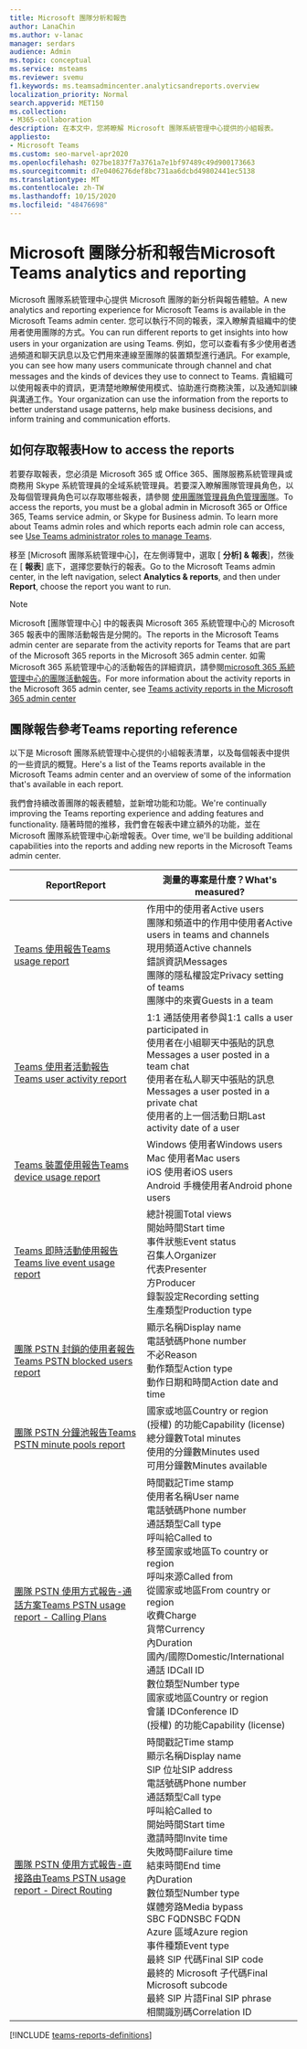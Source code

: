 ```yaml
---
title: Microsoft 團隊分析和報告
author: LanaChin
ms.author: v-lanac
manager: serdars
audience: Admin
ms.topic: conceptual
ms.service: msteams
ms.reviewer: svemu
f1.keywords: ms.teamsadmincenter.analyticsandreports.overview
localization_priority: Normal
search.appverid: MET150
ms.collection:
- M365-collaboration
description: 在本文中，您將瞭解 Microsoft 團隊系統管理中心提供的小組報表。
appliesto:
- Microsoft Teams
ms.custom: seo-marvel-apr2020
ms.openlocfilehash: 027be1837f7a3761a7e1bf97489c49d900173663
ms.sourcegitcommit: d7e0406276def8bc731aa6dcbd49802441ec5138
ms.translationtype: MT
ms.contentlocale: zh-TW
ms.lasthandoff: 10/15/2020
ms.locfileid: "48476698"
---
```

# <a name="microsoft-teams-analytics-and-reporting"></a><span data-ttu-id="2eb77-103">Microsoft 團隊分析和報告</span><span class="sxs-lookup"><span data-stu-id="2eb77-103">Microsoft Teams analytics and reporting</span></span>

<span data-ttu-id="2eb77-104">Microsoft 團隊系統管理中心提供 Microsoft 團隊的新分析與報告體驗。</span><span class="sxs-lookup"><span data-stu-id="2eb77-104">A new analytics and reporting experience for Microsoft Teams is available in the Microsoft Teams admin center.</span></span> <span data-ttu-id="2eb77-105">您可以執行不同的報表，深入瞭解貴組織中的使用者使用團隊的方式。</span><span class="sxs-lookup"><span data-stu-id="2eb77-105">You can run different reports to get insights into how users in your organization are using Teams.</span></span> <span data-ttu-id="2eb77-106">例如，您可以查看有多少使用者透過頻道和聊天訊息以及它們用來連線至團隊的裝置類型進行通訊。</span><span class="sxs-lookup"><span data-stu-id="2eb77-106">For example, you can see how many users communicate through channel and chat messages and the kinds of devices they use to connect to Teams.</span></span> <span data-ttu-id="2eb77-107">貴組織可以使用報表中的資訊，更清楚地瞭解使用模式、協助進行商務決策，以及通知訓練與溝通工作。</span><span class="sxs-lookup"><span data-stu-id="2eb77-107">Your organization can use the information from the reports to better understand usage patterns, help make business decisions, and inform training and communication efforts.</span></span>

## <a name="how-to-access-the-reports"></a><span data-ttu-id="2eb77-108">如何存取報表</span><span class="sxs-lookup"><span data-stu-id="2eb77-108">How to access the reports</span></span>

<span data-ttu-id="2eb77-109">若要存取報表，您必須是 Microsoft 365 或 Office 365、團隊服務系統管理員或商務用 Skype 系統管理員的全域系統管理員。若要深入瞭解團隊管理員角色，以及每個管理員角色可以存取哪些報表，請參閱 [使用團隊管理員角色管理團隊](../using-admin-roles.md)。</span><span class="sxs-lookup"><span data-stu-id="2eb77-109">To access the reports, you must be a global admin in Microsoft 365 or Office 365, Teams service admin, or Skype for Business admin. To learn more about Teams admin roles and which reports each admin role can access, see [Use Teams administrator roles to manage Teams](../using-admin-roles.md).</span></span>

<span data-ttu-id="2eb77-110">移至 [Microsoft 團隊系統管理中心]，在左側導覽中，選取 [ **分析] & 報表**]，然後在 [ **報表**] 底下，選擇您要執行的報表。</span><span class="sxs-lookup"><span data-stu-id="2eb77-110">Go to the Microsoft Teams admin center, in the left navigation, select **Analytics & reports**, and then under **Report**, choose the report you want to run.</span></span>

> [!NOTE]
> <span data-ttu-id="2eb77-111">Microsoft [團隊管理中心] 中的報表與 Microsoft 365 系統管理中心的 Microsoft 365 報表中的團隊活動報告是分開的。</span><span class="sxs-lookup"><span data-stu-id="2eb77-111">The reports in the Microsoft Teams admin center are separate from the activity reports for Teams that are part of the Microsoft 365 reports in the Microsoft 365 admin center.</span></span> <span data-ttu-id="2eb77-112">如需 Microsoft 365 系統管理中心的活動報告的詳細資訊，請參閱[microsoft 365 系統管理中心的團隊活動報告](../teams-activity-reports.md)。</span><span class="sxs-lookup"><span data-stu-id="2eb77-112">For more information about the activity reports in the Microsoft 365 admin center, see [Teams activity reports in the Microsoft 365 admin center](../teams-activity-reports.md)</span></span>

## <a name="teams-reporting-reference"></a><span data-ttu-id="2eb77-113">團隊報告參考</span><span class="sxs-lookup"><span data-stu-id="2eb77-113">Teams reporting reference</span></span>

<span data-ttu-id="2eb77-114">以下是 Microsoft 團隊系統管理中心提供的小組報表清單，以及每個報表中提供的一些資訊的概覽。</span><span class="sxs-lookup"><span data-stu-id="2eb77-114">Here's a list of the Teams reports available in the Microsoft Teams admin center and an overview of some of the information that's available in each report.</span></span>

<span data-ttu-id="2eb77-115">我們會持續改善團隊的報表體驗，並新增功能和功能。</span><span class="sxs-lookup"><span data-stu-id="2eb77-115">We're continually improving the Teams reporting experience and adding features and functionality.</span></span> <span data-ttu-id="2eb77-116">隨著時間的推移，我們會在報表中建立額外的功能，並在 Microsoft 團隊系統管理中心新增報表。</span><span class="sxs-lookup"><span data-stu-id="2eb77-116">Over time, we'll be building additional capabilities into the reports and adding new reports in the Microsoft Teams admin center.</span></span>

|<span data-ttu-id="2eb77-117">Report</span><span class="sxs-lookup"><span data-stu-id="2eb77-117">Report</span></span>  |<span data-ttu-id="2eb77-118">測量的專案是什麼？</span><span class="sxs-lookup"><span data-stu-id="2eb77-118">What's measured?</span></span> |
|---------|---------|
|[<span data-ttu-id="2eb77-119">Teams 使用報告</span><span class="sxs-lookup"><span data-stu-id="2eb77-119">Teams usage report</span></span>](teams-usage-report.md)  |  <span data-ttu-id="2eb77-120">作用中的使用者</span><span class="sxs-lookup"><span data-stu-id="2eb77-120">Active users</span></span><br/><span data-ttu-id="2eb77-121">團隊和頻道中的作用中使用者</span><span class="sxs-lookup"><span data-stu-id="2eb77-121">Active users in teams and channels</span></span><br/><span data-ttu-id="2eb77-122">現用頻道</span><span class="sxs-lookup"><span data-stu-id="2eb77-122">Active channels</span></span><br/><span data-ttu-id="2eb77-123">錯誤資訊</span><span class="sxs-lookup"><span data-stu-id="2eb77-123">Messages</span></span><br/><span data-ttu-id="2eb77-124">團隊的隱私權設定</span><span class="sxs-lookup"><span data-stu-id="2eb77-124">Privacy setting of  teams</span></span><br/><span data-ttu-id="2eb77-125">團隊中的來賓</span><span class="sxs-lookup"><span data-stu-id="2eb77-125">Guests in a team</span></span>   |
|[<span data-ttu-id="2eb77-126">Teams 使用者活動報告</span><span class="sxs-lookup"><span data-stu-id="2eb77-126">Teams user activity report</span></span>](user-activity-report.md)  |  <span data-ttu-id="2eb77-127">1:1 通話使用者參與</span><span class="sxs-lookup"><span data-stu-id="2eb77-127">1:1 calls a user participated in</span></span><br/><span data-ttu-id="2eb77-128">使用者在小組聊天中張貼的訊息</span><span class="sxs-lookup"><span data-stu-id="2eb77-128">Messages a user posted in a team chat</span></span><br/><span data-ttu-id="2eb77-129">使用者在私人聊天中張貼的訊息</span><span class="sxs-lookup"><span data-stu-id="2eb77-129">Messages a user posted in a private chat</span></span><br/><span data-ttu-id="2eb77-130">使用者的上一個活動日期</span><span class="sxs-lookup"><span data-stu-id="2eb77-130">Last activity date of a user</span></span>     |
|[<span data-ttu-id="2eb77-131">Teams 裝置使用報告</span><span class="sxs-lookup"><span data-stu-id="2eb77-131">Teams device usage report</span></span>](device-usage-report.md)   |  <span data-ttu-id="2eb77-132">Windows 使用者</span><span class="sxs-lookup"><span data-stu-id="2eb77-132">Windows users</span></span><br/><span data-ttu-id="2eb77-133">Mac 使用者</span><span class="sxs-lookup"><span data-stu-id="2eb77-133">Mac users</span></span><br/><span data-ttu-id="2eb77-134">iOS 使用者</span><span class="sxs-lookup"><span data-stu-id="2eb77-134">iOS users</span></span><br/><span data-ttu-id="2eb77-135">Android 手機使用者</span><span class="sxs-lookup"><span data-stu-id="2eb77-135">Android phone users</span></span>     |
|[<span data-ttu-id="2eb77-136">Teams 即時活動使用報告</span><span class="sxs-lookup"><span data-stu-id="2eb77-136">Teams live event usage report</span></span>](teams-live-event-usage-report.md)   |  <span data-ttu-id="2eb77-137">總計視圖</span><span class="sxs-lookup"><span data-stu-id="2eb77-137">Total views</span></span><br><span data-ttu-id="2eb77-138">開始時間</span><span class="sxs-lookup"><span data-stu-id="2eb77-138">Start time</span></span><br><span data-ttu-id="2eb77-139">事件狀態</span><span class="sxs-lookup"><span data-stu-id="2eb77-139">Event status</span></span><br><span data-ttu-id="2eb77-140">召集人</span><span class="sxs-lookup"><span data-stu-id="2eb77-140">Organizer</span></span><br><span data-ttu-id="2eb77-141">代表</span><span class="sxs-lookup"><span data-stu-id="2eb77-141">Presenter</span></span><br><span data-ttu-id="2eb77-142">方</span><span class="sxs-lookup"><span data-stu-id="2eb77-142">Producer</span></span><br><span data-ttu-id="2eb77-143">錄製設定</span><span class="sxs-lookup"><span data-stu-id="2eb77-143">Recording setting</span></span><br><span data-ttu-id="2eb77-144">生產類型</span><span class="sxs-lookup"><span data-stu-id="2eb77-144">Production type</span></span>    |
|[<span data-ttu-id="2eb77-145">團隊 PSTN 封鎖的使用者報告</span><span class="sxs-lookup"><span data-stu-id="2eb77-145">Teams PSTN blocked users report</span></span>](pstn-blocked-users-report.md)   |  <span data-ttu-id="2eb77-146">顯示名稱</span><span class="sxs-lookup"><span data-stu-id="2eb77-146">Display name</span></span><br><span data-ttu-id="2eb77-147">電話號碼</span><span class="sxs-lookup"><span data-stu-id="2eb77-147">Phone number</span></span><br><span data-ttu-id="2eb77-148">不必</span><span class="sxs-lookup"><span data-stu-id="2eb77-148">Reason</span></span><br><span data-ttu-id="2eb77-149">動作類型</span><span class="sxs-lookup"><span data-stu-id="2eb77-149">Action type</span></span><br><span data-ttu-id="2eb77-150">動作日期和時間</span><span class="sxs-lookup"><span data-stu-id="2eb77-150">Action date and time</span></span>   |
|[<span data-ttu-id="2eb77-151">團隊 PSTN 分鐘池報告</span><span class="sxs-lookup"><span data-stu-id="2eb77-151">Teams PSTN minute pools report</span></span>](pstn-minute-pools-report.md) |  <span data-ttu-id="2eb77-152">國家或地區</span><span class="sxs-lookup"><span data-stu-id="2eb77-152">Country or region</span></span><br><span data-ttu-id="2eb77-153"> (授權) 的功能</span><span class="sxs-lookup"><span data-stu-id="2eb77-153">Capability (license)</span></span> <br><span data-ttu-id="2eb77-154">總分鐘數</span><span class="sxs-lookup"><span data-stu-id="2eb77-154">Total minutes</span></span><br><span data-ttu-id="2eb77-155">使用的分鐘數</span><span class="sxs-lookup"><span data-stu-id="2eb77-155">Minutes used</span></span><br><span data-ttu-id="2eb77-156">可用分鐘數</span><span class="sxs-lookup"><span data-stu-id="2eb77-156">Minutes available</span></span>|
|[<span data-ttu-id="2eb77-157">團隊 PSTN 使用方式報告-通話方案</span><span class="sxs-lookup"><span data-stu-id="2eb77-157">Teams PSTN usage report - Calling Plans</span></span>](pstn-usage-report.md#calling-plans)|  <span data-ttu-id="2eb77-158">時間戳記</span><span class="sxs-lookup"><span data-stu-id="2eb77-158">Time stamp</span></span><br><span data-ttu-id="2eb77-159">使用者名稱</span><span class="sxs-lookup"><span data-stu-id="2eb77-159">User name</span></span><br><span data-ttu-id="2eb77-160">電話號碼</span><span class="sxs-lookup"><span data-stu-id="2eb77-160">Phone number</span></span><br><span data-ttu-id="2eb77-161">通話類型</span><span class="sxs-lookup"><span data-stu-id="2eb77-161">Call type</span></span> <br><span data-ttu-id="2eb77-162">呼叫給</span><span class="sxs-lookup"><span data-stu-id="2eb77-162">Called to</span></span><br><span data-ttu-id="2eb77-163">移至國家或地區</span><span class="sxs-lookup"><span data-stu-id="2eb77-163">To country or region</span></span> <br><span data-ttu-id="2eb77-164">呼叫來源</span><span class="sxs-lookup"><span data-stu-id="2eb77-164">Called from</span></span> <br><span data-ttu-id="2eb77-165">從國家或地區</span><span class="sxs-lookup"><span data-stu-id="2eb77-165">From country or region</span></span><br><span data-ttu-id="2eb77-166">收費</span><span class="sxs-lookup"><span data-stu-id="2eb77-166">Charge</span></span><br><span data-ttu-id="2eb77-167">貨幣</span><span class="sxs-lookup"><span data-stu-id="2eb77-167">Currency</span></span><br><span data-ttu-id="2eb77-168">內</span><span class="sxs-lookup"><span data-stu-id="2eb77-168">Duration</span></span><br><span data-ttu-id="2eb77-169">國內/國際</span><span class="sxs-lookup"><span data-stu-id="2eb77-169">Domestic/International</span></span><br><span data-ttu-id="2eb77-170">通話 ID</span><span class="sxs-lookup"><span data-stu-id="2eb77-170">Call ID</span></span><br><span data-ttu-id="2eb77-171">數位類型</span><span class="sxs-lookup"><span data-stu-id="2eb77-171">Number type</span></span><br><span data-ttu-id="2eb77-172">國家或地區</span><span class="sxs-lookup"><span data-stu-id="2eb77-172">Country or region</span></span><br><span data-ttu-id="2eb77-173">會議 ID</span><span class="sxs-lookup"><span data-stu-id="2eb77-173">Conference ID</span></span><br><span data-ttu-id="2eb77-174"> (授權) 的功能</span><span class="sxs-lookup"><span data-stu-id="2eb77-174">Capability (license)</span></span>|
|[<span data-ttu-id="2eb77-175">團隊 PSTN 使用方式報告-直接路由</span><span class="sxs-lookup"><span data-stu-id="2eb77-175">Teams PSTN usage report - Direct Routing</span></span>](pstn-usage-report.md#direct-routing)  |  <span data-ttu-id="2eb77-176">時間戳記</span><span class="sxs-lookup"><span data-stu-id="2eb77-176">Time stamp</span></span><br><span data-ttu-id="2eb77-177">顯示名稱</span><span class="sxs-lookup"><span data-stu-id="2eb77-177">Display name</span></span><br><span data-ttu-id="2eb77-178">SIP 位址</span><span class="sxs-lookup"><span data-stu-id="2eb77-178">SIP address</span></span><br><span data-ttu-id="2eb77-179">電話號碼</span><span class="sxs-lookup"><span data-stu-id="2eb77-179">Phone number</span></span> <br><span data-ttu-id="2eb77-180">通話類型</span><span class="sxs-lookup"><span data-stu-id="2eb77-180">Call type</span></span><br><span data-ttu-id="2eb77-181">呼叫給</span><span class="sxs-lookup"><span data-stu-id="2eb77-181">Called to</span></span><br><span data-ttu-id="2eb77-182">開始時間</span><span class="sxs-lookup"><span data-stu-id="2eb77-182">Start time</span></span><br><span data-ttu-id="2eb77-183">邀請時間</span><span class="sxs-lookup"><span data-stu-id="2eb77-183">Invite time</span></span><br><span data-ttu-id="2eb77-184">失敗時間</span><span class="sxs-lookup"><span data-stu-id="2eb77-184">Failure time</span></span><br><span data-ttu-id="2eb77-185">結束時間</span><span class="sxs-lookup"><span data-stu-id="2eb77-185">End time</span></span><br><span data-ttu-id="2eb77-186">內</span><span class="sxs-lookup"><span data-stu-id="2eb77-186">Duration</span></span><br><span data-ttu-id="2eb77-187">數位類型</span><span class="sxs-lookup"><span data-stu-id="2eb77-187">Number type</span></span><br><span data-ttu-id="2eb77-188">媒體旁路</span><span class="sxs-lookup"><span data-stu-id="2eb77-188">Media bypass</span></span><br><span data-ttu-id="2eb77-189">SBC FQDN</span><span class="sxs-lookup"><span data-stu-id="2eb77-189">SBC FQDN</span></span><br><span data-ttu-id="2eb77-190">Azure 區域</span><span class="sxs-lookup"><span data-stu-id="2eb77-190">Azure region</span></span><br><span data-ttu-id="2eb77-191">事件種類</span><span class="sxs-lookup"><span data-stu-id="2eb77-191">Event type</span></span><br><span data-ttu-id="2eb77-192">最終 SIP 代碼</span><span class="sxs-lookup"><span data-stu-id="2eb77-192">Final SIP code</span></span><br><span data-ttu-id="2eb77-193">最終的 Microsoft 子代碼</span><span class="sxs-lookup"><span data-stu-id="2eb77-193">Final Microsoft subcode</span></span><br><span data-ttu-id="2eb77-194">最終 SIP 片語</span><span class="sxs-lookup"><span data-stu-id="2eb77-194">Final SIP phrase</span></span><br><span data-ttu-id="2eb77-195">相關識別碼</span><span class="sxs-lookup"><span data-stu-id="2eb77-195">Correlation ID</span></span>  |

[!INCLUDE [teams-reports-definitions](../includes/teams-reports-definitions.md)]
